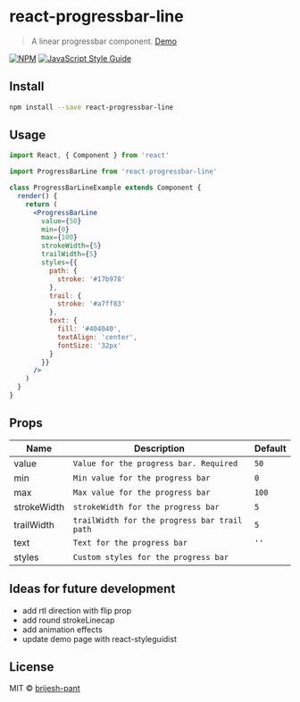 # react-progressbar-line

> A linear progressbar component. [Demo](https://brijesh-pant.github.io/react-progressbar-line/)

[![NPM](https://img.shields.io/npm/v/react-progressbar-line.svg)](https://www.npmjs.com/package/react-progressbar-line) [![JavaScript Style Guide](https://img.shields.io/badge/code_style-standard-brightgreen.svg)](https://standardjs.com)

## Install

```bash
npm install --save react-progressbar-line
```

## Usage

```jsx
import React, { Component } from 'react'

import ProgressBarLine from 'react-progressbar-line'

class ProgressBarLineExample extends Component {
  render() {
    return (
      <ProgressBarLine
        value={50}
        min={0}
        max={100}
        strokeWidth={5}
        trailWidth={5}
        styles={{
          path: {
            stroke: '#17b978'
          },
          trail: {
            stroke: '#a7ff83'
          },
          text: {
            fill: '#404040',
            textAlign: 'center',
            fontSize: '32px'
          }
        }}
      />
    )
  }
}
```

## Props

| Name        | Description                                  | Default |
| ----------- | -------------------------------------------- | ------- |
| value       | `Value for the progress bar. Required`       | `50`    |
| min         | `Min value for the progress bar`             | `0`     |
| max         | `Max value for the progress bar`             | `100`   |
| strokeWidth | `strokeWidth for the progress bar`           | `5`     |
| trailWidth  | `trailWidth for the progress bar trail path` | `5`     |
| text        | `Text for the progress bar`                  | `''`    |
| styles      | `Custom styles for the progress bar`         |         |

## Ideas for future development

- add rtl direction with flip prop
- add round strokeLinecap
- add animation effects
- update demo page with react-styleguidist

## License

MIT © [brijesh-pant](https://github.com/brijesh-pant)
